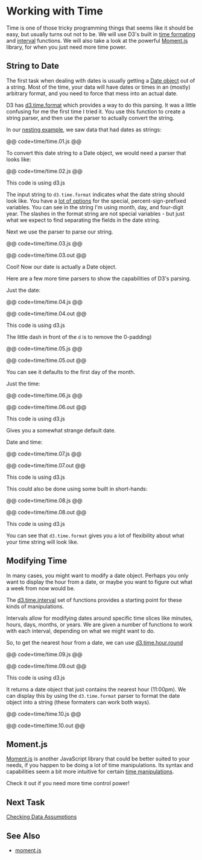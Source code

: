 # Working with Time

Time is one of those tricky programming things that seems like it should be easy, but usually turns out not to be. We will use D3's built in [time formating](https://github.com/mbostock/d3/wiki/Time-Formatting) and [interval](https://github.com/mbostock/d3/wiki/Time-Intervals) functions. We will also take a look at the powerful [Moment.js](http://momentjs.com/) library, for when you just need more time power.

## String to Date

The first task when dealing with dates is usually getting a [Date object](https://developer.mozilla.org/en-US/docs/Web/JavaScript/Reference/Global_Objects/Date) out of a string. Most of the time, your data will have dates or times in an (mostly) arbitrary format, and you need to force that mess into an actual date.

D3 has [d3.time.format](https://github.com/mbostock/d3/wiki/Time-Formatting#format) which provides a way to do this parsing. It was a little confusing for me the first time I tried it. You use this function to create a string parser, and then use the parser to actually convert the string.

In our [nesting example](group_data.html), we saw data that had dates as strings:

@@ code=time/time.01.js @@

To convert this date string to a Date object, we would need a parser that looks like:

@@ code=time/time.02.js @@
<div class="aside">This code is using d3.js</div>


The input string to `d3.time.format` indicates what the date string should look like. You have a [lot of options](https://github.com/mbostock/d3/wiki/Time-Formatting#format) for the special, percent-sign-prefixed variables. You can see in the string I'm using month, day, and four-digit year. The slashes in the format string are not special variables - but just what we expect to find separating the fields in the date string.

Next we use the parser to parse our string.

@@ code=time/time.03.js @@

@@ code=time/time.03.out @@

Cool! Now our date is actually a Date object.

Here are a few more time parsers to show the capabilities of D3's parsing.

Just the date:

@@ code=time/time.04.js @@

@@ code=time/time.04.out @@

<div class="aside">This code is using d3.js</div>

The little dash in front of the `d` is to remove the 0-padding)

@@ code=time/time.05.js @@

@@ code=time/time.05.out @@

You can see it defaults to the first day of the month.

Just the time:

@@ code=time/time.06.js @@

@@ code=time/time.06.out @@

<div class="aside">This code is using d3.js</div>

Gives you a somewhat strange default date.

Date and time:

@@ code=time/time.07.js @@

@@ code=time/time.07.out @@

<div class="aside">This code is using d3.js</div>

This could also be done using some built in short-hands:

@@ code=time/time.08.js @@

@@ code=time/time.08.out @@

<div class="aside">This code is using d3.js</div>

You can see that `d3.time.format` gives you a lot of flexibility about what your time string will look like.

## Modifying Time

In many cases, you might want to modify a date object. Perhaps you only want to display the hour from a date, or maybe you want to figure out what a week from now would be.

The [d3.time.interval](https://github.com/mbostock/d3/wiki/Time-Intervals) set of functions provides a starting point for these kinds of manipulations.

Intervals allow for modifying dates around specific time slices like minutes, hours, days, months, or years. We are given a number of functions to work with each interval, depending on what we might want to do.

So, to get the nearest hour from a date, we can use [d3.time.hour.round](https://github.com/mbostock/d3/wiki/Time-Intervals#interval_round)

@@ code=time/time.09.js @@

@@ code=time/time.09.out @@

<div class="aside">This code is using d3.js</div>

It returns a date object that just contains the nearest hour (11:00pm). We can display this by using the `d3.time.format` parser to format the date object into a string (these formaters can work both ways).

@@ code=time/time.10.js @@

@@ code=time/time.10.out @@

## Moment.js

[Moment.js](http://momentjs.com/) is another JavaScript library that could be better suited to your needs, if you happen to be doing a lot of time manipulations. Its syntax and capabilities seem a bit more intuitive for certain [time manipulations](http://momentjs.com/docs/#/manipulating/).

Check it out if you need more time control power!

## Next Task

[Checking Data Assumptions](assumptions.html)

## See Also

- [moment.js](http://momentjs.com/)

